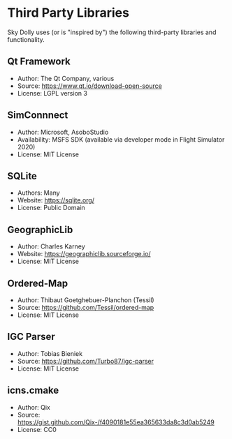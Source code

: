 # Third Party Libraries

Sky Dolly uses (or is "inspired by") the following third-party libraries and functionality.

## Qt Framework
- Author: The Qt Company, various
- Source: https://www.qt.io/download-open-source
- License: LGPL version 3

## SimConnnect
- Author: Microsoft, AsoboStudio
- Availability: MSFS SDK (available via developer mode in Flight Simulator 2020)
- License: MIT License

## SQLite
- Authors: Many
- Website: https://sqlite.org/
- License: Public Domain

## GeographicLib
- Author: Charles Karney
- Website: https://geographiclib.sourceforge.io/
- License: MIT License

## Ordered-Map
- Author: Thibaut Goetghebuer-Planchon (Tessil)
- Source: https://github.com/Tessil/ordered-map
- License: MIT License

## IGC Parser
- Author: Tobias Bieniek
- Source: https://github.com/Turbo87/igc-parser
- License: MIT License

## icns.cmake
- Author: Qix
- Source: https://gist.github.com/Qix-/f4090181e55ea365633da8c3d0ab5249
- License: CC0
